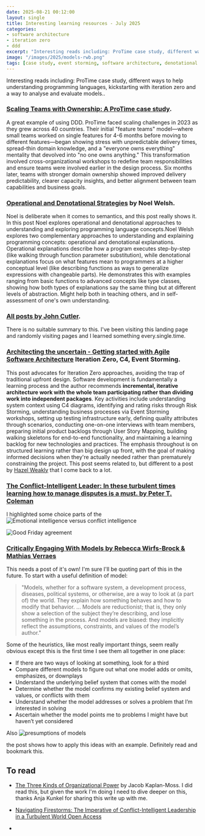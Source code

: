 ```yaml
---
date: 2025-08-21 00:12:00
layout: single
title: Interesting learning resources - July 2025
categories:
- software architecture
- iteration zero
- ddd
excerpt: "Interesting reads including: ProTime case study, different ways to help understanding programming languages, kickstarting with iteration zero and a way to analyse and evaluate models."
image: "/images/2025/models-rwb.png"
tags: [case study, event storming, software architecture, denotational understanding, operational understanding]
---
```


Interesting reads including: ProTime case study, different ways to help understanding programming languages, kickstarting with iteration zero and a way to analyse and evaluate models..


### [Scaling Teams with Ownership: A ProTime case study](https://aardling.eu/en/insights/scaling-teams-with-ownership-a-protime-case-study). 

A great example of using DDD. ProTime faced scaling challenges in 2023 as they grew  across 40 countries. Their initial "feature teams" model—where small teams worked on single features for 4-6 months before moving to different features—began showing stress with unpredictable delivery times, spread-thin domain knowledge, and a "everyone owns everything" mentality that devolved into "no one owns anything." This transformation involved cross-organizational workshops to redefine team responsibilities and ensure teams were involved earlier in the design process. Six months later, teams with stronger domain ownership showed improved delivery predictability, clearer capacity insights, and better alignment between team capabilities and business goals.

### [Operational and Denotational Strategies](https://noelwelsh.com/posts/operational-denotational-understanding/) by  Noel Welsh. 

Noel is deliberate when it comes to semantics, and this post really shows it. In this post Noel explores operational and denotational approaches to understanding and exploring programming language concepts.Noel Welsh explores two complementary approaches to understanding and explaining programming concepts: operational and denotational explanations. Operational explanations describe how a program executes step-by-step (like walking through function parameter substitution), while denotational explanations focus on what features mean to programmers at a higher conceptual level (like describing functions as ways to generalize expressions with changeable parts). He demonstrates this with examples ranging from basic functions to advanced concepts like type classes, showing how both types of explanations say the same thing but at different levels of abstraction. Might help both in teaching others, and in self-assessment of one's own understanding.

### [All posts by John Cutler](https://publish.obsidian.md/cutlefish/Welcome). 

There is no suitable summary to this. I've been visiting this landing page and randomly visiting pages and I learned something every.single.time. 

###  [Architecting the uncertain - Getting started with Agile Software Architecture](https://printhelloworld.de/posts/iteration-zero-architecture/) Iteration Zero, C4, Event Storming. 

This post advocates for Iteration Zero approaches, avoiding the trap of traditional upfront design. Software development is fundamentally a learning process and the author recommends **incremental, iterative architecture work with the whole team participating rather than dividing work into independent packages**. Key activities include understanding system context using C4 diagrams, identifying and rating risks through Risk Storming, understanding business processes via Event Storming workshops, setting up testing infrastructure early, defining quality attributes through scenarios, conducting one-on-one interviews with team members, preparing initial product backlogs through User Story Mapping, building walking skeletons for end-to-end functionality, and maintaining a learning backlog for new technologies and practices. The emphasis throughout is on structured learning rather than big design up front, with the goal of making informed decisions when they're actually needed rather than prematurely constraining the project. 
This post seems related to, but different to a post by [Hazel Weakly](https://hazelweakly.me/blog/home-baked-abstractions-store-bought-implementations/) that I come back to a lot.


### [The Conflict-Intelligent Leader: In these turbulent times learning how to manage disputes is a must. by Peter T. Coleman](https://hbr.org/2025/07/the-conflict-intelligent-leader?ab=HP-magazine-text-2) 

I highlighted some choice parts of the 
![Emotional intelligence versus conflict intelligence]({{site.images}}/2025/eiq-ciq.png)

![Good Friday agreement]({{site.images}}/2025/good-friday.png)

###  [Critically Engaging With Models by Rebecca Wirfs-Brock & Mathias Verraes](https://wirfs-brock.com/rebecca/blog/2022/09/20/critically-engaging-with-models/) 

This needs a post of it's own! I'm sure I'll be quoting part of this in the future. To start with a useful definition of model: 

> "Models, whether for a software system, a development process, diseases, political systems, or otherwise, are a way to look at (a part of) the world. They explain how something behaves and how to modify that behavior. ... Models are reductionist; that is, they only show a selection of the subject they’re describing, and lose something in the process. And models are biased: they implicitly reflect the assumptions, constraints, and values of the model’s author." 

Some of the heuristics, like most really important things, seem really obvious except this is the first time I see them all together in one place:
* If there are two ways of looking at something, look for a third
* Compare different models to figure out what one model adds or omits, emphasizes, or downplays
* Understand the underlying belief system that comes with the model
* Determine whether the model confirms my existing belief system and values, or conflicts with them
* Understand whether the model addresses or solves a problem that I’m interested in solving
* Ascertain whether the model points me to problems I might have but haven’t yet considered

Also 
![presumptions of models]({{site.images}}/2025/models-rwb.png)

the post shows how to apply this ideas with an example. Definitely read and bookmark this.


## To read

* [The Three Kinds of Organizational Power](https://jacobian.org/2021/mar/15/organizational-power/) by Jacob Kaplan-Moss. I did read this, but given the work I'm doing I need to dive deeper on this, thanks Anja Kunkel for sharing this write up with me.

* [Navigating Firestorms: The Imperative of Conflict-Intelligent Leadership in a Turbulent World Open Access](https://direct.mit.edu/ngtn/article/40/1-2/5/123561/Navigating-Firestorms-The-Imperative-of-Conflict)

* 

